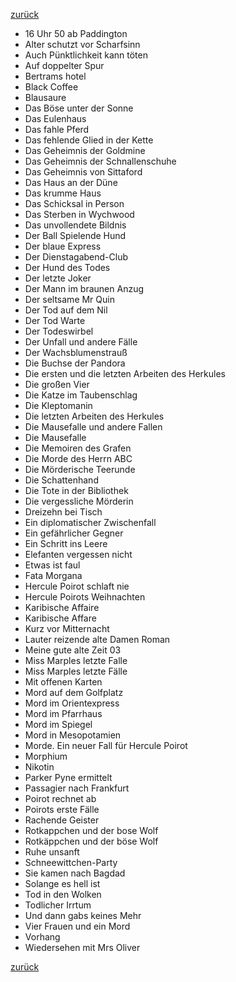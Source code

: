 [zurück](生活/书籍/bueche)



- 16 Uhr 50 ab Paddington
- Alter schutzt vor Scharfsinn
- Auch Pünktlichkeit kann töten
- Auf doppelter Spur
- Bertrams hotel
- Black Coffee
- Blausaure
- Das Böse unter der Sonne
- Das Eulenhaus
- Das fahle Pferd
- Das fehlende Glied in der Kette
- Das Geheimnis der Goldmine
- Das Geheimnis der Schnallenschuhe
- Das Geheimnis von Sittaford
- Das Haus an der Düne
- Das krumme Haus
- Das Schicksal in Person 
- Das Sterben in Wychwood
- Das unvollendete Bildnis
- Der Ball Spielende Hund
- Der blaue Express
- Der Dienstagabend-Club
- Der Hund des Todes
- Der letzte Joker
- Der Mann im braunen Anzug
- Der seltsame Mr Quin
- Der Tod auf dem Nil
- Der Tod Warte
- Der Todeswirbel
- Der Unfall und andere Fälle
- Der Wachsblumenstrauß
- Die Buchse der Pandora
- Die ersten und die letzten Arbeiten des Herkules
- Die großen Vier
- Die Katze im Taubenschlag
- Die Kleptomanin
- Die letzten Arbeiten des Herkules
- Die Mausefalle und andere Fallen
- Die Mausefalle
- Die Memoiren des Grafen
- Die Morde des Herrn ABC
- Die Mörderische Teerunde
- Die Schattenhand
- Die Tote in der Bibliothek
- Die vergessliche Mörderin
- Dreizehn bei Tisch
- Ein diplomatischer Zwischenfall
- Ein gefährlicher Gegner
- Ein Schritt ins Leere
- Elefanten vergessen nicht
- Etwas ist faul
- Fata Morgana
- Hercule Poirot schlaft nie
- Hercule Poirots Weihnachten
- Karibische Affaire
- Karibische Affare
- Kurz vor Mitternacht
- Lauter reizende alte Damen Roman
- Meine gute alte Zeit 03
- Miss Marples letzte Falle
- Miss Marples letzte Fälle
- Mit offenen Karten
- Mord auf dem Golfplatz
- Mord im Orientexpress
- Mord im Pfarrhaus
- Mord im Spiegel
- Mord in Mesopotamien
- Morde. Ein neuer Fall für Hercule Poirot
- Morphium
- Nikotin
- Parker Pyne ermittelt
- Passagier nach Frankfurt
- Poirot rechnet ab
- Poirots erste Fälle
- Rachende Geister
- Rotkappchen und der bose Wolf
- Rotkäppchen und der böse Wolf
- Ruhe unsanft
- Schneewittchen-Party
- Sie kamen nach Bagdad
- Solange es hell ist
- Tod in den Wolken
- Todlicher Irrtum
- Und dann gabs keines Mehr
- Vier Frauen und ein Mord
- Vorhang
- Wiedersehen mit Mrs Oliver



[zurück](生活/书籍/bueche)